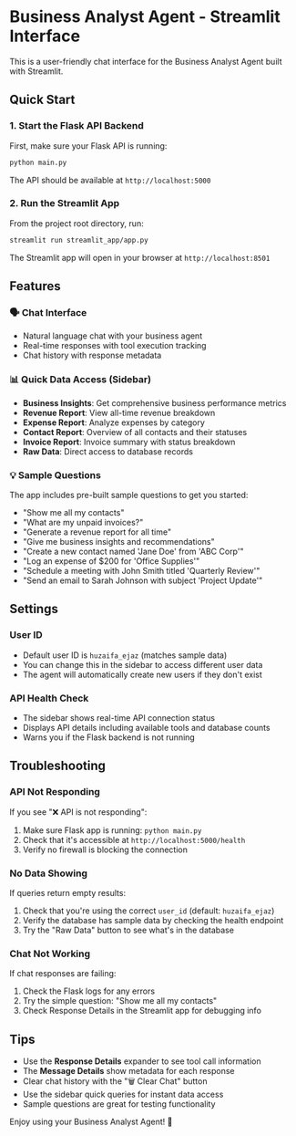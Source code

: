 # Business Analyst Agent - Streamlit Interface

This is a user-friendly chat interface for the Business Analyst Agent built with Streamlit.

## Quick Start

### 1. Start the Flask API Backend

First, make sure your Flask API is running:

```bash
python main.py
```

The API should be available at `http://localhost:5000`

### 2. Run the Streamlit App

From the project root directory, run:

```bash
streamlit run streamlit_app/app.py
```

The Streamlit app will open in your browser at `http://localhost:8501`

## Features

### 🗣️ Chat Interface

- Natural language chat with your business agent
- Real-time responses with tool execution tracking
- Chat history with response metadata

### 📊 Quick Data Access (Sidebar)

- **Business Insights**: Get comprehensive business performance metrics
- **Revenue Report**: View all-time revenue breakdown
- **Expense Report**: Analyze expenses by category
- **Contact Report**: Overview of all contacts and their statuses
- **Invoice Report**: Invoice summary with status breakdown
- **Raw Data**: Direct access to database records

### 💡 Sample Questions

The app includes pre-built sample questions to get you started:

- "Show me all my contacts"
- "What are my unpaid invoices?"
- "Generate a revenue report for all time"
- "Give me business insights and recommendations"
- "Create a new contact named 'Jane Doe' from 'ABC Corp'"
- "Log an expense of $200 for 'Office Supplies'"
- "Schedule a meeting with John Smith titled 'Quarterly Review'"
- "Send an email to Sarah Johnson with subject 'Project Update'"

## Settings

### User ID

- Default user ID is `huzaifa_ejaz` (matches sample data)
- You can change this in the sidebar to access different user data
- The agent will automatically create new users if they don't exist

### API Health Check

- The sidebar shows real-time API connection status
- Displays API details including available tools and database counts
- Warns you if the Flask backend is not running

## Troubleshooting

### API Not Responding

If you see "❌ API is not responding":

1. Make sure Flask app is running: `python main.py`
2. Check that it's accessible at `http://localhost:5000/health`
3. Verify no firewall is blocking the connection

### No Data Showing

If queries return empty results:

1. Check that you're using the correct `user_id` (default: `huzaifa_ejaz`)
2. Verify the database has sample data by checking the health endpoint
3. Try the "Raw Data" button to see what's in the database

### Chat Not Working

If chat responses are failing:

1. Check the Flask logs for any errors
2. Try the simple question: "Show me all my contacts"
3. Check Response Details in the Streamlit app for debugging info

## Tips

- Use the **Response Details** expander to see tool call information
- The **Message Details** show metadata for each response
- Clear chat history with the "🗑️ Clear Chat" button
- Use the sidebar quick queries for instant data access
- Sample questions are great for testing functionality

Enjoy using your Business Analyst Agent! 🚀
